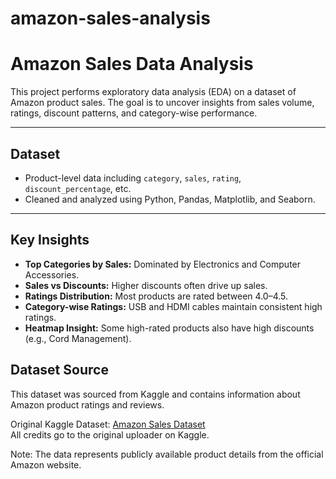 # amazon-sales-analysis
# Amazon Sales Data Analysis

This project performs exploratory data analysis (EDA) on a dataset of Amazon product sales. The goal is to uncover insights from sales volume, ratings, discount patterns, and category-wise performance.

---

## Dataset
- Product-level data including `category`, `sales`, `rating`, `discount_percentage`, etc.
- Cleaned and analyzed using Python, Pandas, Matplotlib, and Seaborn.

---

## Key Insights

- **Top Categories by Sales:** Dominated by Electronics and Computer Accessories.
- **Sales vs Discounts:** Higher discounts often drive up sales.
- **Ratings Distribution:** Most products are rated between 4.0–4.5.
- **Category-wise Ratings:** USB and HDMI cables maintain consistent high ratings.
- **Heatmap Insight:** Some high-rated products also have high discounts (e.g., Cord Management).



## Dataset Source

This dataset was sourced from Kaggle and contains information about Amazon product ratings and reviews.

Original Kaggle Dataset: [Amazon Sales Dataset](https://www.kaggle.com/datasets/)  
All credits go to the original uploader on Kaggle.

Note: The data represents publicly available product details from the official Amazon website.
